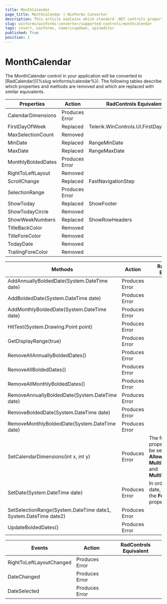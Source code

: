 ```yaml
---
title: MonthCalendar
page_title: MonthCalendar | WinForms Converter
description: This article explains which standard .NET controls properties are removed and which are replaced with similar equivalents. 
slug: winforms/winforms-converter/supported-controls/monthcalendar
tags: covert, winforms, numericupdown, spineditor
published: True
position: 1
---
```


# MonthCalendar

The MonthCalendar control in your application will be converted to [RadCalendar]({%slug winforms/calendar%}). The following tables describe which properties and methods are removed and which are replaced with similar equivalents.

|Properties|Action|RadControls Equivalent|
|---|---|---|
|CalendarDimensions|Produces Error| |
|FirstDayOfWeek|Replaced|Telerik.WinControls.UI.FirstDayOfWeek|
|MaxSelectionCount |Removed||
|MinDate|Replaced|RangeMinDate|
|MaxDate|Replaced|RangeMaxDate|
|MonthlyBoldedDates|Produces Error||
|RightToLeftLayout|Removed||
|ScrollChange|Replaced|FastNavigationStep|
|SelectionRange|Produces Error||
|ShowToday |Replaced|ShowFooter|
|ShowTodayCircle|Removed||
|ShowWeekNumbers|Replaced|ShowRowHeaders|
|TitleBackColor |Removed||
|TitleForeColor |Removed||
|TodayDate |Removed||
|TrailingForeColor |Removed||

|Methods|Action|RadControls Equivalent|
|---|---|---|
|AddAnnuallyBoldedDate(System.DateTime date)|Produces Error||
|AddBoldedDate(System.DateTime date)|Produces Error||
|AddMonthlyBoldedDate(System.DateTime date)|Produces Error||
|HitTest(System.Drawing.Point point) |Produces Error||
|GetDisplayRange(true)|Produces Error||
|RemoveAllAnnuallyBoldedDates()|Produces Error||
|RemoveAllBoldedDates()|Produces Error||
|RemoveAllMonthlyBoldedDates()|Produces Error||
|RemoveAnnuallyBoldedDate(System.DateTime date)|Produces Error||
|RemoveBoldedDate(System.DateTime date)|Produces Error||
|RemoveMonthlyBoldedDate(System.DateTime date)|Produces Error||
|SetCalendarDimensions(int x, int y)|Produces Error|The following properties need to be set: __AllowMultipleView__, __MultiViewColumns__ and __MultiViewRows__|
|SetDate(System.DateTime date) |Produces Error|In order to set the date, you can set the __FocusedDate__ property|
|SetSelectionRange(System.DateTime date1, System.DateTime date2)|Produces Error||
|UpdateBoldedDates()|Produces Error||

|Events|Action|RadControls Equivalent|
|---|---|---|
|RightToLeftLayoutChanged|Produces Error||
|DateChanged|Produces Error||
|DateSelected|Produces Error||
